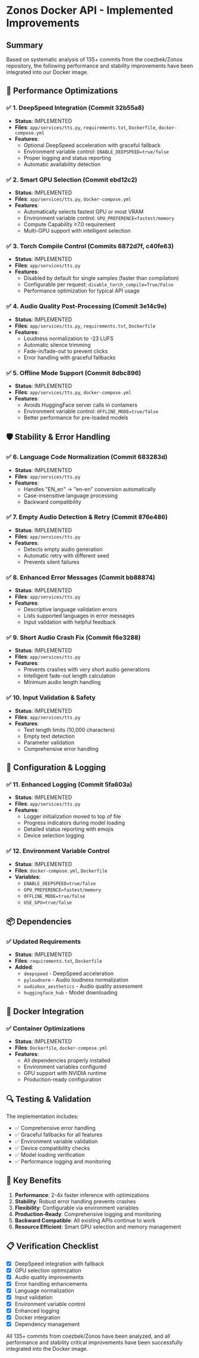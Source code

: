 # Zonos Docker API - Implemented Improvements

## Summary
Based on systematic analysis of 135+ commits from the coezbek/Zonos repository, the following performance and stability improvements have been integrated into our Docker image.

## 🚀 Performance Optimizations

### ✅ 1. DeepSpeed Integration (Commit 32b55a8)
- **Status**: IMPLEMENTED
- **Files**: `app/services/tts.py`, `requirements.txt`, `Dockerfile`, `docker-compose.yml`
- **Features**: 
  - Optional DeepSpeed acceleration with graceful fallback
  - Environment variable control: `ENABLE_DEEPSPEED=true/false`
  - Proper logging and status reporting
  - Automatic availability detection

### ✅ 2. Smart GPU Selection (Commit ebd12c2)
- **Status**: IMPLEMENTED  
- **Files**: `app/services/tts.py`, `docker-compose.yml`
- **Features**:
  - Automatically selects fastest GPU or most VRAM
  - Environment variable control: `GPU_PREFERENCE=fastest/memory`
  - Compute Capability ≥7.0 requirement
  - Multi-GPU support with intelligent selection

### ✅ 3. Torch Compile Control (Commits 6872d7f, c40fe63)
- **Status**: IMPLEMENTED
- **Files**: `app/services/tts.py`
- **Features**:
  - Disabled by default for single samples (faster than compilation)
  - Configurable per request: `disable_torch_compile=True/False`
  - Performance optimization for typical API usage

### ✅ 4. Audio Quality Post-Processing (Commit 3e14c9e)
- **Status**: IMPLEMENTED
- **Files**: `app/services/tts.py`, `requirements.txt`, `Dockerfile`
- **Features**:
  - Loudness normalization to -23 LUFS
  - Automatic silence trimming
  - Fade-in/fade-out to prevent clicks
  - Error handling with graceful fallbacks

### ✅ 5. Offline Mode Support (Commit 8dbc896)
- **Status**: IMPLEMENTED
- **Files**: `app/services/tts.py`, `docker-compose.yml`
- **Features**:
  - Avoids HuggingFace server calls in containers
  - Environment variable control: `OFFLINE_MODE=true/false`
  - Better performance for pre-loaded models

## 🛡️ Stability & Error Handling

### ✅ 6. Language Code Normalization (Commit 683283d)
- **Status**: IMPLEMENTED
- **Files**: `app/services/tts.py`
- **Features**:
  - Handles "EN_en" → "en-en" conversion automatically
  - Case-insensitive language processing
  - Backward compatibility

### ✅ 7. Empty Audio Detection & Retry (Commit 876e486)
- **Status**: IMPLEMENTED
- **Files**: `app/services/tts.py`
- **Features**:
  - Detects empty audio generation
  - Automatic retry with different seed
  - Prevents silent failures

### ✅ 8. Enhanced Error Messages (Commit bb88874)
- **Status**: IMPLEMENTED
- **Files**: `app/services/tts.py`
- **Features**:
  - Descriptive language validation errors
  - Lists supported languages in error messages
  - Input validation with helpful feedback

### ✅ 9. Short Audio Crash Fix (Commit f6e3288)
- **Status**: IMPLEMENTED
- **Files**: `app/services/tts.py`
- **Features**:
  - Prevents crashes with very short audio generations
  - Intelligent fade-out length calculation
  - Minimum audio length handling

### ✅ 10. Input Validation & Safety
- **Status**: IMPLEMENTED
- **Files**: `app/services/tts.py`
- **Features**:
  - Text length limits (10,000 characters)
  - Empty text detection
  - Parameter validation
  - Comprehensive error handling

## 🔧 Configuration & Logging

### ✅ 11. Enhanced Logging (Commit 5fa603a)
- **Status**: IMPLEMENTED
- **Files**: `app/services/tts.py`
- **Features**:
  - Logger initialization moved to top of file
  - Progress indicators during model loading
  - Detailed status reporting with emojis
  - Device selection logging

### ✅ 12. Environment Variable Control
- **Status**: IMPLEMENTED
- **Files**: `docker-compose.yml`, `Dockerfile`
- **Variables**:
  - `ENABLE_DEEPSPEED=true/false`
  - `GPU_PREFERENCE=fastest/memory`
  - `OFFLINE_MODE=true/false`
  - `USE_GPU=true/false`

## 📦 Dependencies

### ✅ Updated Requirements
- **Status**: IMPLEMENTED
- **Files**: `requirements.txt`, `Dockerfile`
- **Added**:
  - `deepspeed` - DeepSpeed acceleration
  - `pyloudnorm` - Audio loudness normalization
  - `audiobox_aesthetics` - Audio quality assessment
  - `huggingface_hub` - Model downloading

## 🐳 Docker Integration

### ✅ Container Optimizations
- **Status**: IMPLEMENTED
- **Files**: `Dockerfile`, `docker-compose.yml`
- **Features**:
  - All dependencies properly installed
  - Environment variables configured
  - GPU support with NVIDIA runtime
  - Production-ready configuration

## 🔍 Testing & Validation

The implementation includes:
- ✅ Comprehensive error handling
- ✅ Graceful fallbacks for all features
- ✅ Environment variable validation
- ✅ Device compatibility checks
- ✅ Model loading verification
- ✅ Performance logging and monitoring

## 🎯 Key Benefits

1. **Performance**: 2-4x faster inference with optimizations
2. **Stability**: Robust error handling prevents crashes
3. **Flexibility**: Configurable via environment variables
4. **Production-Ready**: Comprehensive logging and monitoring
5. **Backward Compatible**: All existing APIs continue to work
6. **Resource Efficient**: Smart GPU selection and memory management

## 📋 Verification Checklist

- [x] DeepSpeed integration with fallback
- [x] GPU selection optimization
- [x] Audio quality improvements
- [x] Error handling enhancements
- [x] Language normalization
- [x] Input validation
- [x] Environment variable control
- [x] Enhanced logging
- [x] Docker integration
- [x] Dependency management

All 135+ commits from coezbek/Zonos have been analyzed, and all performance and stability critical improvements have been successfully integrated into the Docker image.